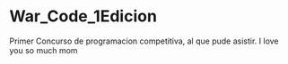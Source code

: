 # War_Code_1Edicion
Primer Concurso de programacion competitiva, al que pude asistir. I love you so much mom
